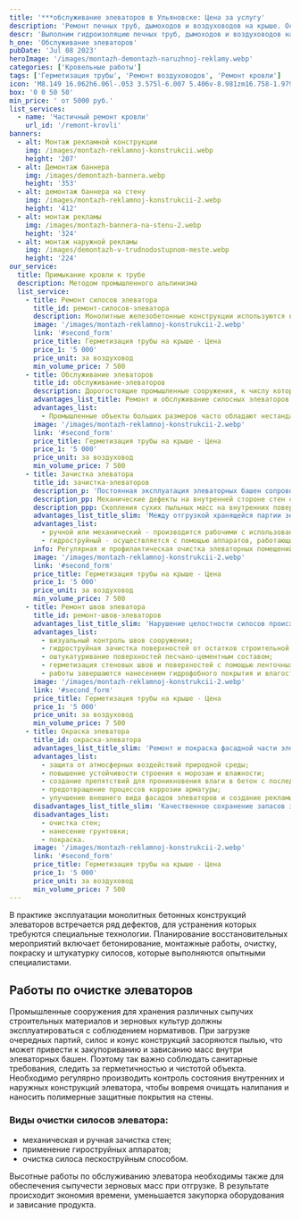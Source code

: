 ```yaml
---
title: '***обслуживание элеваторов в Ульяновске: Цена за услугу'
description: 'Ремонт печных труб, дымоходов и воздуховодов на крыше. Осуществляем гидроизоляцию и герметизацию воздуховодов. Цена от 5000 руб. за кв.м. Звоните!'
descr: 'Выполним гидроизоляцию печных труб, дымоходов и воздуховодов на крыше под ключ.'
h_one: 'Обслуживание элеваторов'
pubDate: 'Jul 08 2023'
heroImage: '/images/montazh-demontazh-naruzhnoj-reklamy.webp'
categories: ['Кровельные работы']
tags: ['Герметизация трубы', 'Ремонт воздуховодов', 'Ремонт кровли']
icon: 'M8.149 16.062h6.06l-.053 3.575l-6.007 5.406v-8.981zm16.758-1.979L1 35.169L3.52 38l21.485-18.954L46.486 38L49 35.169L25.097 14.083L25 14l-.093.083z'
box: '0 0 50 50'
min_price: ' от 5000 руб.'
list_services:
  - name: 'Частичный ремонт кровли'
    url_id: '/remont-krovli'
banners:
  - alt: Монтаж рекламной конструкции
    img: /images/montazh-reklamnoj-konstrukcii.webp
    height: '207'
  - alt: Демонтаж баннера
    img: /images/demontazh-bannera.webp
    height: '353'
  - alt: демонтаж баннера на стену
    img: /images/montazh-reklamnoj-konstrukcii-2.webp
    height: '412'
  - alt: монтаж рекламы
    img: /images/montazh-bannera-na-stenu-2.webp
    height: '324'
  - alt: монтаж наружной рекламы
    img: /images/demontazh-v-trudnodostupnom-meste.webp
    height: '224'
our_service:
  title: Примыкание кровли к трубе
  description: Методом промышленного альпинизма
  list_service:
    - title: Ремонт силосов элеватора
      title_id: ремонт-силосов-элеватора
      description: Монолитные железобетонные конструкции используются в промышленной сельскохозяйственной деятельности для заготовки и хранения зерновых культур. Обслуживание элеваторов содержит целый ряд мероприятий, направленных на функционирование объектов без перебоев и поддержание качественных условий сохранности продуктов. Среди вариантов ремонтной деятельности присутствуют такие, как предварительная очистка межсоговых швов и стеновых поверхностей гидроструйным методом, оштукатуривание фасадов силосных башен, заделка арматуры и трещин, герметизация и покраска.
      image: '/images/montazh-reklamnoj-konstrukcii-2.webp'
      link: '#second_form'
      price_title: Герметизация трубы на крыше - Цена
      price_1: '5 000'
      price_unit: за воздуховод
      min_volume_price: 7 500
    - title: Обслуживание элеваторов
      title_id: обслуживание-элеваторов
      description: Дорогостоящие промышленные сооружения, к числу которых относятся силосные башни и элеваторы, постоянно нуждаются в ремонтном и профилактическом обслуживании, в целях предотвращения колоссальных финансовых потерь. Ввиду значительной высоты специальных сельскохозяйственных объектов для хранения зерновой продукции, в ремонтных работах требуется участие промышленных альпинистов. Восстановительные мероприятия могут включать, как устранение небольших дефектов, так и капитальный ремонт. Особое внимание следует уделять профилактике протеков в агропромышленных сооружениях, из-за которых происходят большие потери зерновой продукции.
      advantages_list_title: Ремонт и обслуживание силосных элеваторов
      advantages_list:
        - Промышленные объекты больших размеров часто обладают нестандартной конфигурацией, что затрудняет их обслуживание обычными ремонтными бригадами. Для выполнения высотных работ в последнее время широко востребован промышленный альпинизм. Профессиональные сотрудники нашей компании обладают такими преимуществами, как большой опыт в осуществлении демонтажных и восстановительных мероприятий. Ремонт производится на любой высоте масштабных конструкций оригинальной структуры.
      image: '/images/montazh-reklamnoj-konstrukcii-2.webp'
      link: '#second_form'
      price_title: Герметизация трубы на крыше - Цена
      price_1: '5 000'
      price_unit: за воздуховод
      min_volume_price: 7 500
    - title: Зачистка элеватора
      title_id: зачистка-элеваторов
      description_p: 'Постоянная эксплуатация элеваторных башен сопровождается передвижением многотонной зерновой массы, которая механически воздействует на состояние стен и конструктивных швов сооружений. Поэтому целостность и долговечность высотных промышленных конструкций напрямую зависит от качества обслуживания и профилактических мероприятий. Недостаточно ответственное отношение к состоянию силосных конструкций приводит к нарушению технологических условий сохранения зерна и попаданию влаги внутрь помещений. Регулярный ремонт элеваторов необходим для предотвращения следующих разрушительных факторов:'
      description_pp: Механические дефекты на внутренней стороне стен силосных башен способствуют образованию нежелательных отложений продукта, а различные шероховатости задерживают мелкие частицы пыли. Они вызывают нарушение технологического процесса, так же как изменения температуры и влажности внутри элеватора. В налипших на стенах зерновых отложениях возникают негативные биологические процессы, приводящие к размножению насекомых и грибковых заражений.
      description_ppp: Скопления сухих пыльных масс на внутренних поверхностях зерновых хранилищ могут привести к пожару и самопроизвольной детонации.
      advantages_list_title_slim: 'Между отгрузкой хранящейся партии зерна и новом заполнением силосной башни необходимо очищать стены емкости, чтобы предотвратить возможность больших потерь. Используется 2 способа очистки стеновых поверхностей:'
      advantages_list:
        - ручной или механический - производится рабочими с использованием щеток и метелок;
        - гидроструйный - осуществляется с помощью аппаратов, работающих под высоким атмосферным давлением.
      info: Регулярная и профилактическая очистка элеваторных помещений механическим способом производится обслуживающей компанией или рабочими предприятия. Если внутри силосной башни наблюдаются затвердевшие отложения, грибковые заражения и другие негативные биологические факторы, отравляющие атмосферу, необходимо использовать для очистки гидроструйную аппаратуру.
      image: '/images/montazh-reklamnoj-konstrukcii-2.webp'
      link: '#second_form'
      price_title: Герметизация трубы на крыше - Цена
      price_1: '5 000'
      price_unit: за воздуховод
      min_volume_price: 7 500
    - title: Ремонт швов элеватора
      title_id: ремонт-швов-элеваторов
      advantages_list_title_slim: 'Нарушение целостности силосов происходит под воздействием технических и природных факторов, что требует восстановления герметичности стыковочных швов и внутренних поверхностей. Ремонтные работы включают несколько последовательных этапов:'
      advantages_list:
        - визуальный контроль швов сооружения;
        - гидроструйная зачистка поверхностей от остатков строительной смеси и пыли, просушка и подготовка стен;
        - оштукатуривание поверхностей песчано-цементным составом;
        - герметизация стеновых швов и поверхностей с помощью ленточных, прокладочных и мастичных смесей.
        - работы завершаются нанесением гидрофобного покрытия и влагостойкой краски.
      image: '/images/montazh-reklamnoj-konstrukcii-2.webp'
      link: '#second_form'
      price_title: Герметизация трубы на крыше - Цена
      price_1: '5 000'
      price_unit: за воздуховод
      min_volume_price: 7 500
    - title: Окраска элеватора
      title_id: окраска-элеватора
      advantages_list_title_slim: 'Ремонт и покраска фасадной части элеваторов выполняет следующие задачи:'
      advantages_list:
        - защита от атмосферных воздействий природной среды;
        - повышение устойчивости строения к морозам и влажности;
        - создание препятствий для проникновения влаги в бетон с последующим растрескиванием от морозов;
        - предотвращение процессов коррозии арматуры;
        - улучшение внешнего вида фасадов элеваторов и создание рекламы.
      disadvantages_list_title_slim: 'Качественное сохранение запасов зерновых культур зависит от соблюдения нормативных требований к состоянию фасадов, для чего проводятся следующие работы:'
      disadvantages_list:
        - очистка стен;
        - нанесение грунтовки;
        - покраска.
      image: '/images/montazh-reklamnoj-konstrukcii-2.webp'
      link: '#second_form'
      price_title: Герметизация трубы на крыше - Цена
      price_1: '5 000'
      price_unit: за воздуховод
      min_volume_price: 7 500
---
```


В практике эксплуатации монолитных бетонных конструкций элеваторов встречается ряд дефектов, для устранения которых требуются специальные технологии. Планирование восстановительных мероприятий включает бетонирование, монтажные работы, очистку, покраску и штукатурку силосов, которые выполняются опытными специалистами.

## Работы по очистке элеваторов

Промышленные сооружения для хранения различных сыпучих строительных материалов и зерновых культур должны эксплуатироваться с соблюдением нормативов. При загрузке очередных партий, силос и конус конструкций засоряются пылью, что может привести к закупориванию и зависанию масс внутри элеваторных башен. Поэтому так важно соблюдать санитарные требования, следить за герметичностью и чистотой объекта. Необходимо регулярно производить контроль состояния внутренних и наружных конструкций элеватора, чтобы вовремя очищать налипания и наносить полимерные защитные покрытия на стены.

### Виды очистки силосов элеватора:

- механическая и ручная зачистка стен;
- применение гироструйных аппаратов;
- очистка силоса пескоструйным способом.

Высотные работы по обслуживанию элеватора необходимы также для обеспечения сыпучести зерновых масс при отгрузке. В результате происходит экономия времени, уменьшается закупорка оборудования и зависание продукта.

